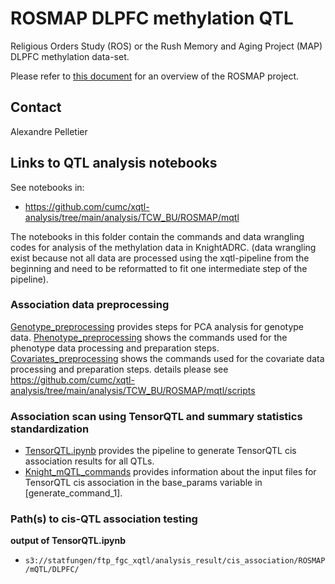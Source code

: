 # ROSMAP DLPFC methylation QTL

Religious Orders Study (ROS) or the Rush Memory and Aging Project (MAP) DLPFC methylation data-set. 

Please refer to [this document](../study_info/ROSMAP.md) for an overview of the ROSMAP project.

## Contact

Alexandre Pelletier

## Links to QTL analysis notebooks

See notebooks in: 

- https://github.com/cumc/xqtl-analysis/tree/main/analysis/TCW_BU/ROSMAP/mqtl

The notebooks in this folder contain the commands and data wrangling codes for analysis of the methylation data in KnightADRC. (data wrangling exist because not all data are processed using the xqtl-pipeline from the beginning and need to be reformatted to fit one intermediate step of the pipeline).

### Association data preprocessing

[Genotype_preprocessing](https://github.com/cumc/xqtl-analysis/blob/main/analysis/TCW_BU/ROSMAP/mqtl/02-Genotype_Preprocessing.ipynb) provides steps for PCA analysis for genotype data.
[Phenotype_preprocessing](https://github.com/cumc/xqtl-analysis/blob/main/analysis/TCW_BU/ROSMAP/mqtl/01-Phenotype_Preprocessing.ipynb) shows the commands used for the phenotype data processing and preparation steps.
[Covariates_preprocessing](https://github.com/cumc/xqtl-analysis/blob/main/analysis/TCW_BU/ROSMAP/mqtl/03-Covariates_Preprocessing.ipynb) shows the commands used for the covariate data processing and preparation steps.
details please see https://github.com/cumc/xqtl-analysis/tree/main/analysis/TCW_BU/ROSMAP/mqtl/scripts
  
### Association scan using TensorQTL and summary statistics standardization


- [TensorQTL.ipynb](https://github.com/cumc/xqtl-protocol/blob/main/code/association_scan/TensorQTL/TensorQTL.ipynb) provides the pipeline to generate TensorQTL cis association results for all QTLs. 
- [Knight_mQTL_commands](https://github.com/cumc/xqtl-analysis/blob/main/analysis/Wang_Columbia/cis_association/ROSMAP_mQTL/command_generator.ipynb) provides information about the input files for TensorQTL cis association in the base_params variable in [generate_command_1].

### Path(s) to cis-QTL association testing

**output of TensorQTL.ipynb**

- `s3://statfungen/ftp_fgc_xqtl/analysis_result/cis_association/ROSMAP/mQTL/DLPFC/`